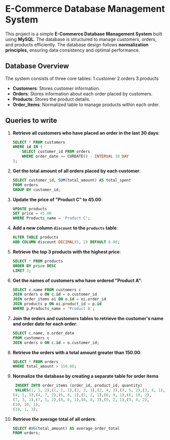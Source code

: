 # E-Commerce Database Management System

This project is a simple **E-Commerce Database Management System** built using **MySQL**. The database is structured to manage customers, orders, and products efficiently. The database design follows **normalization principles**, ensuring data consistency and optimal performance.

## Database Overview

The system consists of three core tables:
     1.customer
     2.orders
     3.products

- **Customers**: Stores customer information.
- **Orders**: Stores information about each order placed by customers.
- **Products**: Stores the product details.
- **Order_Items**: Normalized table to manage products within each order.
## Queries to write

1. **Retrieve all customers who have placed an order in the last 30 days**:
    ```sql
    SELECT * FROM customers 
    WHERE id IN (
        SELECT customer_id FROM orders 
        WHERE order_date >= CURDATE() - INTERVAL 30 DAY
    );
    ```

2. **Get the total amount of all orders placed by each customer**:
    ```sql
    SELECT customer_id, SUM(total_amount) AS total_spent 
    FROM orders 
    GROUP BY customer_id;
    ```

3. **Update the price of "Product C" to 45.00**:
    ```sql
    UPDATE products 
    SET price = 45.00 
    WHERE Products_name = 'Product C';
    ```

4. **Add a new column `discount` to the `products` table**:
    ```sql
    ALTER TABLE products 
    ADD COLUMN discount DECIMAL(5, 2) DEFAULT 0.00;
    ```

5. **Retrieve the top 3 products with the highest price**:
    ```sql
    SELECT * FROM products 
    ORDER BY price DESC 
    LIMIT 3;
    ```

6. **Get the names of customers who have ordered "Product A"**:
    ```sql
    SELECT c.name FROM customers c
    JOIN orders o ON c.id = o.customer_id
    JOIN order_items oi ON o.id = oi.order_id
    JOIN products p ON oi.product_id = p.id
    WHERE p.Products_name = 'Product A';
    ```

7. **Join the orders and customers tables to retrieve the customer's name and order date for each order**:
    ```sql
    SELECT c.name, o.order_date 
    FROM customers c 
    JOIN orders o ON c.id = o.customer_id;
    ```

8. **Retrieve the orders with a total amount greater than 150.00**:
    ```sql
    SELECT * FROM orders 
    WHERE total_amount > 150.00;
    ```

9. **Normalize the database by creating a separate table for order items**
    ```sql
     INSERT INTO order_items (order_id, product_id, quantity)
     VALUES(1, 1, 2),(1, 2, 1),(2, 3, 1),(2, 4, 3),(3, 5, 2),(3, 6, 1),
    (4, 1, 3),(4, 7, 2),(5, 8, 1),(5, 2, 1),(6, 9, 1),(6, 10, 2),
    (7, 3, 1),(7, 5, 2),(8, 6, 1),(8, 8, 1),(9, 2, 1),(9, 4, 2),
    (10, 10, 1),
    (10, 1, 3);

10. **Retrieve the average total of all orders**:
    ```sql
    SELECT AVG(total_amount) AS average_order_total 
    FROM orders;
    ```
